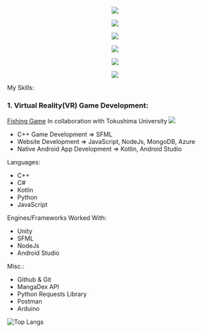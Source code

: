 
[//]: # (github: https://github.com/tandpfun/skill-icons)

<p align="center">
  <a href="https://skillicons.dev">
    <img src="https://skillicons.dev/icons?i=cpp,visualstudio" />
  </a>
</p>

<p align="center">
  <a href="https://skillicons.dev">
    <img src="https://skillicons.dev/icons?i=py,vscode" />
  </a>
</p>

<p align="center">
  <a href="https://skillicons.dev">
    <img src="https://skillicons.dev/icons?i=cs,unity" />
  </a>
</p>

<p align="center">
  <a href="https://skillicons.dev">
    <img src="https://skillicons.dev/icons?i=kotlin,androidstudio" />
  </a>
</p>

<p align="center">
  <a href="https://skillicons.dev">
    <img src="https://skillicons.dev/icons?i=js,nodejs,mongodb,azure,postman" />
  </a>
</p>

<p align="center">
  <a href="https://skillicons.dev">
    <img src="https://skillicons.dev/icons?i=arduino,bash,powershell" />
  </a>
</p>

My Skills:
### 1. Virtual Reality(VR) Game Development:
[Fishing Game](https://github.com/yukiudagawa/Fishing.git)
In collaboration with Tokushima University
<img src="https://skillicons.dev/icons?i=cs,unity" />

- C++ Game Development => SFML
- Website Development => JavaScript, NodeJs, MongoDB, Azure
- Native Android App Development => Kotlin, Android Studio

Languages:
- C++
- C#
- Kotlin
- Python
- JavaScript

Engines/Frameworks Worked With:
- Unity
- SFML
- NodeJs
- Android Studio

Misc.:
- Github & Git
- MangaDex API
- Python Requests Library
- Postman
- Arduino

![Top Langs](https://github-readme-stats.vercel.app/api/top-langs/?username=klimalima&layout=compact)
